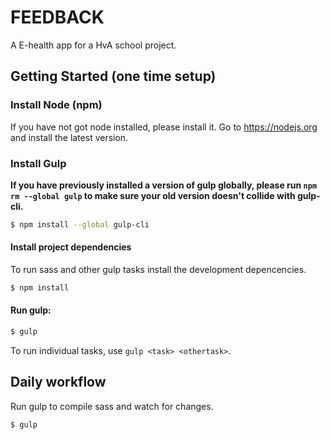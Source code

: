 # FEEDBACK
A E-health app for a HvA school project.

## Getting Started (one time setup)

### Install Node (npm)

If you have not got node installed, please install it. Go to https://nodejs.org and install the latest version.

### Install Gulp

__If you have previously installed a version of gulp globally, please run `npm rm --global gulp`
to make sure your old version doesn't collide with gulp-cli.__

```sh
$ npm install --global gulp-cli
```


#### Install project dependencies
To run sass and other gulp tasks install the development depencencies.

```sh
$ npm install
```

#### Run gulp:

```sh
$ gulp
```

To run individual tasks, use `gulp <task> <othertask>`.


## Daily workflow

Run gulp to compile sass and watch for changes.
```sh
$ gulp
```
